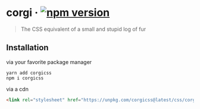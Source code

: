 # corgi &middot; [![npm version](https://badge.fury.io/js/corgicss.svg)](https://badge.fury.io/js/corgicss)
> The CSS equivalent of a small and stupid log of fur

## Installation

via your favorite package manager
```
yarn add corgicss
npm i corgicss
```

via a cdn
```html
<link rel="stylesheet" href="https://unpkg.com/corgicss@latest/css/corgi.css"/>
```

